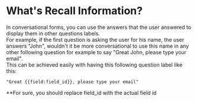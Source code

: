 # What's Recall Information?
In conversational forms, you can use the answers that the user answered to display them in other questions labels. <br>
For example, if the first question is asking the user for his name, the user answers "John", wouldn't it be more conversational to use this name in any other following question for example to say "Great John, please type your email". <br>
This can be achieved easily with having this following question label like this: 
```
"Great {{field:field_id}}, please type your email"
```
**For sure, you should replace field_id with the actual field id 
  
